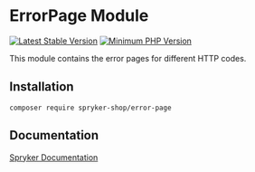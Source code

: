 # ErrorPage Module
[![Latest Stable Version](https://poser.pugx.org/spryker-shop/error-page/v/stable.svg)](https://packagist.org/packages/spryker-shop/error-page)
[![Minimum PHP Version](https://img.shields.io/badge/php-%3E%3D%208.0-8892BF.svg)](https://php.net/)

This module contains the error pages for different HTTP codes.

## Installation

```
composer require spryker-shop/error-page
```

## Documentation

[Spryker Documentation](https://docs.spryker.com)
